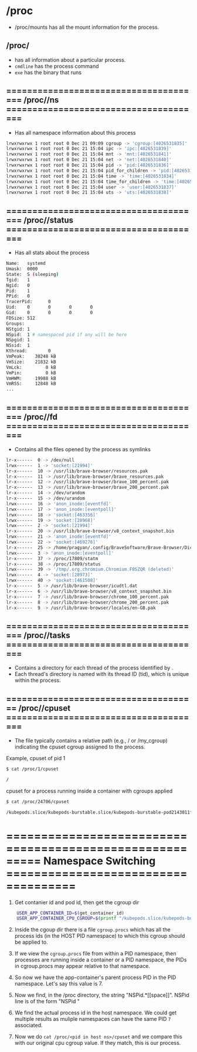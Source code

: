# /proc

- /proc/mounts has all the mount information for the process.

## /proc/<pid>  

- has all information about a particular process.
- `cmdline` has the process command
- `exe` has the binary that runs

## ====================================== /proc/<pid>/ns ======================================

- Has all namespace information about this process

```bash
lrwxrwxrwx 1 root root 0 Dec 21 09:09 cgroup -> 'cgroup:[4026531835]'
lrwxrwxrwx 1 root root 0 Dec 21 15:04 ipc -> 'ipc:[4026531839]'
lrwxrwxrwx 1 root root 0 Dec 21 15:04 mnt -> 'mnt:[4026531841]'
lrwxrwxrwx 1 root root 0 Dec 21 15:04 net -> 'net:[4026531840]'
lrwxrwxrwx 1 root root 0 Dec 21 15:04 pid -> 'pid:[4026531836]'
lrwxrwxrwx 1 root root 0 Dec 21 15:04 pid_for_children -> 'pid:[4026531836]'
lrwxrwxrwx 1 root root 0 Dec 21 15:04 time -> 'time:[4026531834]'
lrwxrwxrwx 1 root root 0 Dec 21 15:04 time_for_children -> 'time:[4026531834]'
lrwxrwxrwx 1 root root 0 Dec 21 15:04 user -> 'user:[4026531837]'
lrwxrwxrwx 1 root root 0 Dec 21 15:04 uts -> 'uts:[4026531838]'
```


## ====================================== /proc/<pid>/status  ======================================

- Has all stats about the process

```bash
Name:   systemd
Umask:  0000
State:  S (sleeping)
Tgid:   1
Ngid:   0
Pid:    1
PPid:   0
TracerPid:      0
Uid:    0       0       0       0
Gid:    0       0       0       0
FDSize: 512
Groups:  
NStgid: 1
NSpid:  1 # namespaced pid if any will be here
NSpgid: 1
NSsid:  1
Kthread:        0
VmPeak:    30248 kB
VmSize:    21832 kB
VmLck:         0 kB
VmPin:         0 kB
VmHWM:     19988 kB
VmRSS:     12848 kB
...
```

## ====================================== /proc/<pid>/fd ======================================

- Contains all the files opened by the process as symlinks

```bash
lr-x------  0 -> /dev/null
lrwx------  1 -> 'socket:[21994]'
lr-x------  10 -> /usr/lib/brave-browser/resources.pak
lr-x------  11 -> /usr/lib/brave-browser/brave_resources.pak
lr-x------  12 -> /usr/lib/brave-browser/brave_100_percent.pak
lr-x------  13 -> /usr/lib/brave-browser/brave_200_percent.pak
lr-x------  14 -> /dev/urandom
lr-x------  15 -> /dev/urandom
lrwx------  16 -> 'anon_inode:[eventfd]'
lrwx------  17 -> 'anon_inode:[eventpoll]'
lrwx------  18 -> 'socket:[463356]'
lrwx------  19 -> 'socket:[28968]'
lrwx------  2 -> 'socket:[21994]'
lr-x------  20 -> /usr/lib/brave-browser/v8_context_snapshot.bin
lrwx------  21 -> 'anon_inode:[eventfd]'
lrwx------  22 -> 'socket:[469276]'
lr-x------  25 -> /home/pragyan/.config/BraveSoftware/Brave-Browser/Dictionaries/en-GB-10-1.bdic
lrwx------  3 -> 'anon_inode:[eventpoll]'
lr-x------  37 -> /proc/17809/statm
lr-x------  38 -> /proc/17809/status
lrwx------  39 -> '/tmp/.org.chromium.Chromium.F0SZQR (deleted)'
lrwx------  4 -> 'socket:[28973]'
lrwx------  40 -> 'socket:[461508]'
lr-x------  5 -> /usr/lib/brave-browser/icudtl.dat
lr-x------  6 -> /usr/lib/brave-browser/v8_context_snapshot.bin
lr-x------  7 -> /usr/lib/brave-browser/chrome_100_percent.pak
lr-x------  8 -> /usr/lib/brave-browser/chrome_200_percent.pak
lr-x------  9 -> /usr/lib/brave-browser/locales/en-GB.pak
```

## ====================================== /proc/<pid>/tasks ======================================

- Contains a directory for each thread of the process identified by <pid>. 
- Each thread's directory is named with its thread ID (tid), which is unique within the process.

## ===================================== /proc/<pid>/cpuset ======================================

- The file typically contains a relative path (e.g., / or /my_cgroup) indicating the cpuset cgroup assigned to the process.

Example, cpuset of pid 1

```bash
$ cat /proc/1/cpuset

/
```

cpuset for a process running inside a container with cgroups applied

```bash
$ cat /proc/24706/cpuset

/kubepods.slice/kubepods-burstable.slice/kubepods-burstable-pod2143011f_695c_49ef_a0ec_1ed4a02bec7a.slice/cri-containerd-2407514d0db7fafa2cda0bb5e2a428917acab96b66f64b5ce30c397ba956ac53.scope
```

# ========================================================= Namespace Switching ====================================

1. Get contanier id and pod id, then get the cgroup dir

```bash
    USER_APP_CONTAINER_ID=$(get_container_id) 
    USER_APP_CONTAINER_CPU_CGROUP=$(printf "/kubepods.slice/kubepods-burstable.slice/kubepods-burstable-pod%s.slice/cri-containerd-%s.scope" "$POD_UID" "$USER_APP_CONTAINER_ID") 
```

2. Inside the cgoup dir there is a file `cgroup.procs` which has all the process ids (in the HOST PID namespace) to which this cgroup should be applied to.
3. If we view the `cgroup.procs` file from within a PID namespace, then processes are running inside a container or a PID namespace, 
the PIDs in cgroup.procs may appear relative to that namespace.

4. So now we have the app-container's parent process PID in the PID namespace. Let's say this value is 7.

5. Now we find, in the /proc directory, the string "NSPid.*[[space]]". NSPid line is of the form "NSPid <PID in host PID ns> <PID in another PID ns>"

6. We find the actual process id in the host namespace. We could get multiple results as muliple namespaces can have the same PID `7` associated. 

7. Now we do `cat /proc/<pid in host ns>/cpuset` and we compare this with our original cpu cgroup value. If they match, this is our process.




